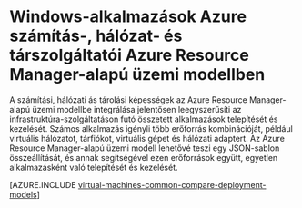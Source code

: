 <properties
   pageTitle="Számítás-, hálózat- és társzolgáltatók | Microsoft Azure"
   description="A Windows-alkalmazások számítás-, hálózat- és társzolgáltatóinak (CRP-k, NRP-k és SRP-k) elméleti áttekintése Azure Resource Manager-alapú üzemi modellben"
   services="virtual-machines-windows"
   documentationCenter=""
   authors="mahthi"
   manager="timlt"
   editor=""
   tags="azure-resource-manager,azure-service-management"/>

<tags
   ms.service="virtual-machines-windows"
   ms.devlang="na"
   ms.topic="get-started-article"
   ms.tgt_pltfrm="vm-windows"
   ms.workload="infrastructure-services"
   ms.date="04/29/2015"
   ms.author="mahthi"/>

# Windows-alkalmazások Azure számítás-, hálózat- és társzolgáltatói Azure Resource Manager-alapú üzemi modellben

A számítási, hálózati ás tárolási képességek az Azure Resource Manager-alapú üzemi modellbe integrálása jelentősen leegyszerűsíti az infrastruktúra-szolgáltatáson futó összetett alkalmazások telepítését és kezelését. Számos alkalmazás igényli több erőforrás kombinációját, például virtuális hálózatot, tárfiókot, virtuális gépet és hálózati adaptert. Az Azure Resource Manager-alapú üzemi modell lehetővé teszi egy JSON-sablon összeállítását, és annak segítségével ezen erőforrások együtt, egyetlen alkalmazásként való telepítését és kezelését.

[AZURE.INCLUDE [virtual-machines-common-compare-deployment-models](../../includes/virtual-machines-common-compare-deployment-models.md)]



<!--HONumber=Jun16_HO2-->


